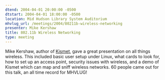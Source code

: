 ```yaml
---
dtend: 2004-04-01 20:00:00 -0500
dtstart: 2004-04-01 18:00:00 -0500
location: Mid Hudson Library System Auditorium
mhvlug_url: /meetings/2004/80211b-wireless-networking
presenter: Mike Kershaw
title: 802.11b Wireless Networking
type: meeting
---
```



Mike Kershaw, author of [Kismet](http://www.kismetwireless.net/), gave a great presentation on all things wireless. This included basic user setup under Linux, what cards to look for, how to set up an access point, security issues with wireless, and a demo of Kismet which can map and sniff wireless networks. 60 people came out for this talk, an all time record for MHVLUG!